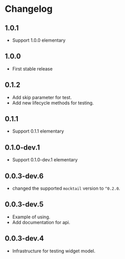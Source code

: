 # Changelog

## 1.0.1

* Support 1.0.0 elementary

## 1.0.0

* First stable release

## 0.1.2

* Add skip parameter for test.
* Add new lifecycle methods for testing.

## 0.1.1

* Support 0.1.1 elementary

## 0.1.0-dev.1

* Support 0.1.0-dev.1 elementary

## 0.0.3-dev.6

* changed the supported `mocktail` version to `^0.2.0`.

## 0.0.3-dev.5

* Example of using.
* Add documentation for api.

## 0.0.3-dev.4

* Infrastructure for testing widget model.
